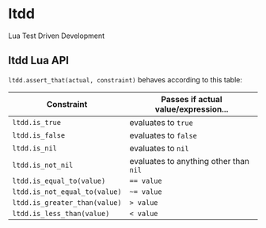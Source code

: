 # ltdd
Lua Test Driven Development

## ltdd Lua API

`ltdd.assert_that(actual, constraint)` behaves according to this table:

| Constraint | Passes if actual value/expression... |
| ---------- | ------------------------------------ |
| `ltdd.is_true` | evaluates to `true` |
| `ltdd.is_false` | evaluates to `false` |
| `ltdd.is_nil` | evaluates to `nil` |
| `ltdd.is_not_nil` | evaluates to anything other than `nil` |
| `ltdd.is_equal_to(value)` | `== value` |
| `ltdd.is_not_equal_to(value)` | `~= value` |
| `ltdd.is_greater_than(value)` | `> value` |
| `ltdd.is_less_than(value)` | `< value` |
